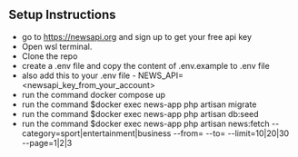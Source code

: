 

## Setup Instructions

- go to https://newsapi.org and sign up to get your free api key
- Open wsl terminal.
- Clone the repo
- create a .env file and copy the content of .env.example to .env file
- also add this to your .env file - NEWS_API=<newsapi_key_from_your_account>
- run the command docker compose up
- run the command $docker exec news-app php artisan migrate
- run the command $docker exec news-app php artisan db:seed
- run the command $docker exec news-app php artisan news:fetch --category=sport|entertainment|business --from=<YYYY-MM-DD> --to=<YYYY-MM-DD> --limit=10|20|30 --page=1|2|3


